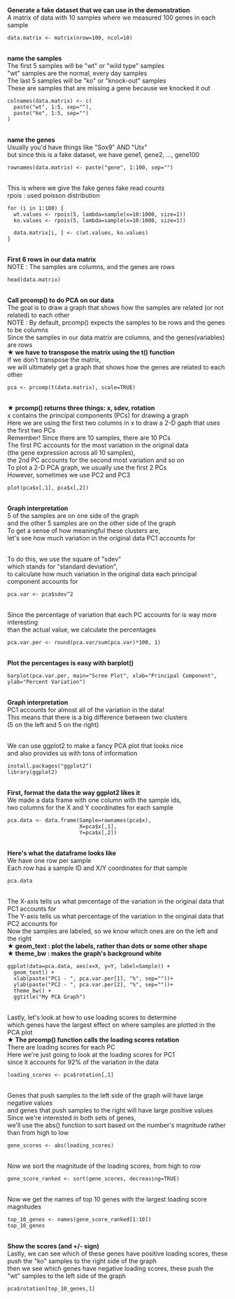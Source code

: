 **Generate a fake dataset that we can use in the demonstration**
</br>A matrix of data with 10 samples where we measured 100 genes in each sample

```{r}
data.matrix <- matrix(nrow=100, ncol=10)
```

</br>**name the samples**
</br>The first 5 samples will be "wt" or "wild type" samples
</br>"wt" samples are the normal, every day samples
</br>The last 5 samples will be "ko" or "knock-out" samples
</br>These are samples that are missing a gene because we knocked it out

```{r}
colnames(data.matrix) <- c(
  paste("wt", 1:5, sep=""),
  paste("ko", 1:5, sep="")
)
```

</br>**name the genes**
</br>Usually you'd have things like "Sox9" AND "Utx"
</br>but since this is a fake dataset, we have gene1, gene2, ..., gene100

```{r}
rownames(data.matrix) <- paste("gene", 1:100, sep="")
```

</br>This is where we give the fake genes fake read counts
</br>rpois : used poisson distribution

```{r}
for (i in 1:100) {
  wt.values <- rpois(5, lambda=sample(x=10:1000, size=1))
  ko.values <- rpois(5, lambda=sample(x=10:1000, size=1))
  
  data.matrix[i, ] <- c(wt.values, ko.values)
}
```

</br>**First 6 rows in our data matrix**
</br>NOTE : The samples are columns, and the genes are rows

```{r}
head(data.matrix)
```

</br>**Call prcomp() to do PCA on our data**
</br>The goal is to draw a graph that shows how the samples are related (or not related) to each other
</br>NOTE : By default, prcomp() expects the samples to be rows and the genes to be columns
</br>Since the samples in our data matrix are columns, and the genes(variables) are rows
</br>**★ we have to transpose the matrix using the t() function**
</br>If we don't transpose the matrix,
</br>we will ultimately get a graph that shows how the genes are related to each other

```{r}
pca <- prcomp(t(data.matrix), scale=TRUE)
```

</br>**★ prcomp() returns three things: x, sdev, rotation**
</br>x contains the principal components (PCs) for drawing a graph
</br>Here we are using the first two columns in x to draw a 2-D gaph that uses the first two PCs
</br>Remember! Since there are 10 samples, there are 10 PCs
</br>The first PC accounts for the most variation in the original data
</br>(the gene expression across all 10 samples),
</br>the 2nd PC accounts for the second most variation and so on
</br>To plot a 2-D PCA graph, we usually use the first 2 PCs
</br>However, sometimes we use PC2 and PC3

```{r}
plot(pca$x[,1], pca$x[,2])
```

</br>**Graph interpretation**
</br>5 of the samples are on one side of the graph
</br>and the other 5 samples are on the other side of the graph
</br>To get a sense of how meaningful these clusters are,
</br>let's see how much variation in the original data PC1 accounts for

</br>To do this, we use the square of "sdev"
</br>which stands for "standard deviation",
</br>to calculate how much variation in the original data each principal component accounts for

```{r}
pca.var <- pca$sdev^2
```

</br>Since the percentage of variation that each PC accounts for is way more interesting
</br>than the actual value, we calculate the percentages

```{r}
pca.var.per <- round(pca.var/sum(pca.var)*100, 1)
```

</br>**Plot the percentages is easy with barplot()**

```{r}
barplot(pca.var.per, main="Scree Plot", xlab="Principal Component", ylab="Percent Variation")
```

</br>**Graph interpretation**
</br>PC1 accounts for almost all of the variation in the data!
</br>This means that there is a big difference between two clusters
</br>(5 on the left and 5 on the right)

</br>We can use ggplot2 to make a fancy PCA plot that looks nice
</br>and also provides us with tons of information

```{r}
install.packages("ggplot2")
library(ggplot2)
```

</br>**First, format the data the way ggplot2 likes it**
</br>We made a data frame with one column with the sample ids,
</br>two columns for the X and Y coordinates for each sample

```{r}
pca.data <- data.frame(Sample=rownames(pca$x),
                       X=pca$x[,1],
                       Y=pca$x[,2])
```

</br>**Here's what the dataframe looks like**
</br>We have one row per sample
</br>Each row has a sample ID and X/Y coordinates for that sample

```{r}
pca.data
```

</br>The X-axis tells us what percentage of the variation in the original data that PC1 accounts for
</br>The Y-axis tells us what percentage of the variation in the original data that PC2 accounts for
</br>Now the samples are labeled, so we know which ones are on the left and the right
</br>**★ geom_text : plot the labels, rather than dots or some other shape**
</br>**★ theme_bw : makes the graph's background white**

```{r}
ggplot(data=pca.data, aes(x=X, y=Y, label=Sample)) +
  geom_text() +
  xlab(paste("PC1 - ", pca.var.per[1], "%", sep=""))+
  ylab(paste("PC2 - ", pca.var.per[2], "%", sep=""))+
  theme_bw() +
  ggtitle("My PCA Graph")
```

</br>Lastly, let's look at how to use loading scores to determine
</br>which genes have the largest effect on where samples are plotted in the PCA plot
</br>**★ The prcomp() function calls the loading scores rotation**
</br>There are loading scores for each PC
</br>Here we're just going to look at the loading scores for PC1
</br>since it accounts for 92% of the variation in the data

```{r}
loading_scores <- pca$rotation[,1]
```

</br>Genes that push samples to the left side of the graph will have large negative values
</br>and genes that push samples to the right will have large positive values
</br>Since we're interested in both sets of genes,
</br>we'll use the abs() function to sort based on the number's magnitude rather than from high to low

```{r}
gene_scores <- abs(loading_scores)
```

</br>Now we sort the magnitude of the loading scores, from high to row

```{r}
gene_score_ranked <- sort(gene_scores, decreasing=TRUE)
```

</br>Now we get the names of top 10 genes with the largest loading score magnitudes

```{r}
top_10_genes <- names(gene_score_ranked[1:10])
top_10_genes
```

</br>**Show the scores (and +/- sign)**
</br>Lastly, we can see which of these genes have positive loading scores, these push the "ko" samples to the right side of the graph
</br>then we see which genes have negative loading scores, these push the "wt" samples to the left side of the graph

```{r}
pca$rotation[top_10_genes,1]
```
